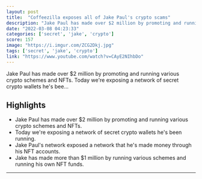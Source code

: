 ```yaml
---
layout: post
title:  "Coffeezilla exposes all of Jake Paul's crypto scams"
description: "Jake Paul has made over $2 million by promoting and running various crypto schemes and NFTs. Today we're exposing a network of secret crypto wallets he's bee..."
date: "2022-03-08 04:23:33"
categories: ['secret', 'jake', 'crypto']
score: 157
image: "https://i.imgur.com/ZCG2Dkj.jpg"
tags: ['secret', 'jake', 'crypto']
link: "https://www.youtube.com/watch?v=CAyE2NIhbDo"
---
```


Jake Paul has made over $2 million by promoting and running various crypto schemes and NFTs. Today we're exposing a network of secret crypto wallets he's bee...

## Highlights

- Jake Paul has made over $2 million by promoting and running various crypto schemes and NFTs.
- Today we're exposing a network of secret crypto wallets he's been running.
- Jake Paul's network exposed a network that he's made money through his NFT accounts.
- Jake has made more than $1 million by running various schemes and running his own NFT funds.

---
